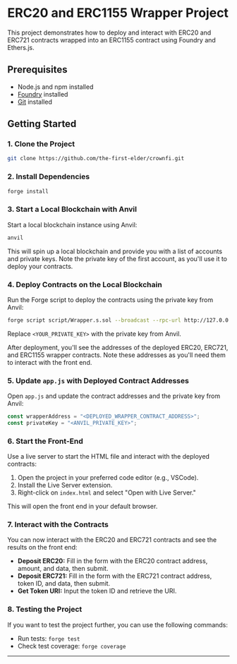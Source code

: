 # ERC20 and ERC1155 Wrapper Project

This project demonstrates how to deploy and interact with ERC20 and ERC721 contracts wrapped into an ERC1155 contract using Foundry and Ethers.js.

## Prerequisites

- Node.js and npm installed
- [Foundry](https://book.getfoundry.sh/getting-started/installation) installed
- [Git](https://git-scm.com/) installed

## Getting Started

### 1. Clone the Project

```bash
git clone https://github.com/the-first-elder/crownfi.git
```

### 2. Install Dependencies

```bash
forge install
```

### 3. Start a Local Blockchain with Anvil

Start a local blockchain instance using Anvil:

```bash
anvil
```

This will spin up a local blockchain and provide you with a list of accounts and private keys. Note the private key of the first account, as you'll use it to deploy your contracts.

### 4. Deploy Contracts on the Local Blockchain

Run the Forge script to deploy the contracts using the private key from Anvil:

```bash
forge script script/Wrapper.s.sol --broadcast --rpc-url http://127.0.0.1:8545 --private-key <YOUR_PRIVATE_KEY>
```

Replace `<YOUR_PRIVATE_KEY>` with the private key from Anvil.

After deployment, you'll see the addresses of the deployed ERC20, ERC721, and ERC1155 wrapper contracts. Note these addresses as you'll need them to interact with the front end.

### 5. Update `app.js` with Deployed Contract Addresses

Open `app.js` and update the contract addresses and the private key from Anvil:

```javascript
const wrapperAddress = "<DEPLOYED_WRAPPER_CONTRACT_ADDRESS>";
const privateKey = "<ANVIL_PRIVATE_KEY>";
```

### 6. Start the Front-End

Use a live server to start the HTML file and interact with the deployed contracts:

1. Open the project in your preferred code editor (e.g., VSCode).
2. Install the Live Server extension.
3. Right-click on `index.html` and select "Open with Live Server."

This will open the front end in your default browser.

### 7. Interact with the Contracts

You can now interact with the ERC20 and ERC721 contracts and see the results on the front end:

- **Deposit ERC20:** Fill in the form with the ERC20 contract address, amount, and data, then submit.
- **Deposit ERC721:** Fill in the form with the ERC721 contract address, token ID, and data, then submit.
- **Get Token URI:** Input the token ID and retrieve the URI.

### 8. Testing the Project

If you want to test the project further, you can use the following commands:

- Run tests: `forge test`
- Check test coverage: `forge coverage`

---
